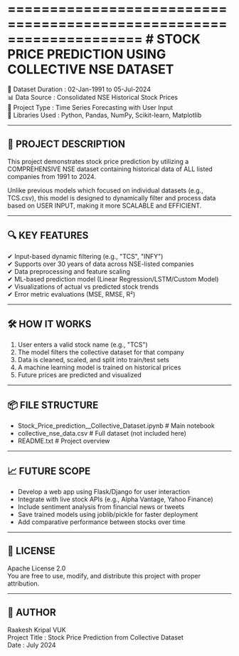 
====================================================================
            # STOCK PRICE PREDICTION USING COLLECTIVE NSE DATASET    
====================================================================

📅 Dataset Duration  :  02-Jan-1991 to 05-Jul-2024  
📊 Data Source       :  Consolidated NSE Historical Stock Prices  
📌 Project Type      :  Time Series Forecasting with User Input  
🧠 Libraries Used    :  Python, Pandas, NumPy, Scikit-learn, Matplotlib  

--------------------------------------------------------------------
📁 PROJECT DESCRIPTION
--------------------------------------------------------------------

This project demonstrates stock price prediction by utilizing a 
COMPREHENSIVE NSE dataset containing historical data of ALL 
listed companies from 1991 to 2024.

Unlike previous models which focused on individual datasets (e.g., 
TCS.csv), this model is designed to dynamically filter and process 
data based on USER INPUT, making it more SCALABLE and EFFICIENT.

--------------------------------------------------------------------
🔍 KEY FEATURES
--------------------------------------------------------------------

✔ Input-based dynamic filtering (e.g., "TCS", "INFY")  
✔ Supports over 30 years of data across NSE-listed companies  
✔ Data preprocessing and feature scaling  
✔ ML-based prediction model (Linear Regression/LSTM/Custom Model)  
✔ Visualizations of actual vs predicted stock trends  
✔ Error metric evaluations (MSE, RMSE, R²)

--------------------------------------------------------------------
🛠 HOW IT WORKS
--------------------------------------------------------------------

1. User enters a valid stock name (e.g., "TCS")
2. The model filters the collective dataset for that company
3. Data is cleaned, scaled, and split into train/test sets
4. A machine learning model is trained on historical prices
5. Future prices are predicted and visualized

--------------------------------------------------------------------
📦 FILE STRUCTURE
--------------------------------------------------------------------

- Stock_Price_prediction__Collective_Dataset.ipynb   # Main notebook
- collective_nse_data.csv                            # Full dataset (not included here)
- README.txt                                          # Project overview

--------------------------------------------------------------------
📈 FUTURE SCOPE
--------------------------------------------------------------------

- Develop a web app using Flask/Django for user interaction  
- Integrate with live stock APIs (e.g., Alpha Vantage, Yahoo Finance)  
- Include sentiment analysis from financial news or tweets  
- Save trained models using joblib/pickle for faster deployment  
- Add comparative performance between stocks over time  

--------------------------------------------------------------------
📃 LICENSE
--------------------------------------------------------------------

Apache License 2.0  
You are free to use, modify, and distribute this project with 
proper attribution.

--------------------------------------------------------------------
👤 AUTHOR
--------------------------------------------------------------------

Raakesh Kripal VUK  
Project Title : Stock Price Prediction from Collective Dataset  
Date         : July 2024  
